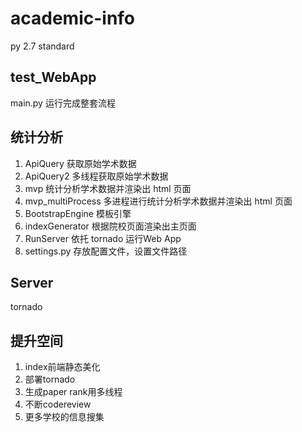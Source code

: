 # academic-info
py 2.7 standard 

## test_WebApp
main.py 运行完成整套流程

## 统计分析
1. ApiQuery 获取原始学术数据
2. ApiQuery2 多线程获取原始学术数据
3. mvp 统计分析学术数据并渲染出 html 页面
4. mvp_multiProcess 多进程进行统计分析学术数据并渲染出 html 页面
5. BootstrapEngine 模板引擎
6. indexGenerator 根据院校页面渲染出主页面
7. RunServer 依托 tornado 运行Web App
8. settings.py 存放配置文件，设置文件路径

## Server 
tornado

## 提升空间
1. index前端静态美化
2. 部署tornado
3. 生成paper rank用多线程
4. 不断codereview
5. 更多学校的信息搜集

